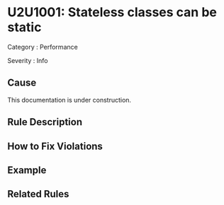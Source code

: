 # U2U1001: Stateless classes can be static

Category : Performance

Severity : Info

## Cause

This documentation is under construction.

## Rule Description



## How to Fix Violations



## Example



## Related Rules
